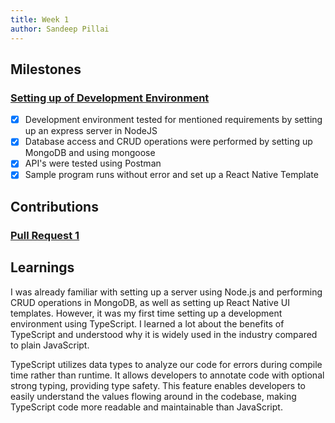 ```yaml
---
title: Week 1
author: Sandeep Pillai
---
```


## Milestones
### [Setting up of Development Environment](https://github.com/beckn/BAP-Boilerplate-SDK/issues/2)
- [x] Development environment tested for mentioned requirements by setting up an express server in NodeJS
- [x] Database access and CRUD operations were performed by setting up MongoDB and using mongoose
- [x] API's were tested using Postman
- [x] Sample program runs without error and set up a React Native Template

## Contributions
### [Pull Request 1](https://github.com/beckn/BAP-Boilerplate-SDK/pull/4) 

## Learnings
I was already familiar with setting up a server using Node.js and performing CRUD operations in MongoDB, as well as setting up React Native UI templates. However, it was my first time setting up a development environment using TypeScript. I learned a lot about the benefits of TypeScript and understood why it is widely used in the industry compared to plain JavaScript.

TypeScript utilizes data types to analyze our code for errors during compile time rather than runtime. It allows developers to annotate code with optional strong typing, providing type safety. This feature enables developers to easily understand the values flowing around in the codebase, making TypeScript code more readable and maintainable than JavaScript.
